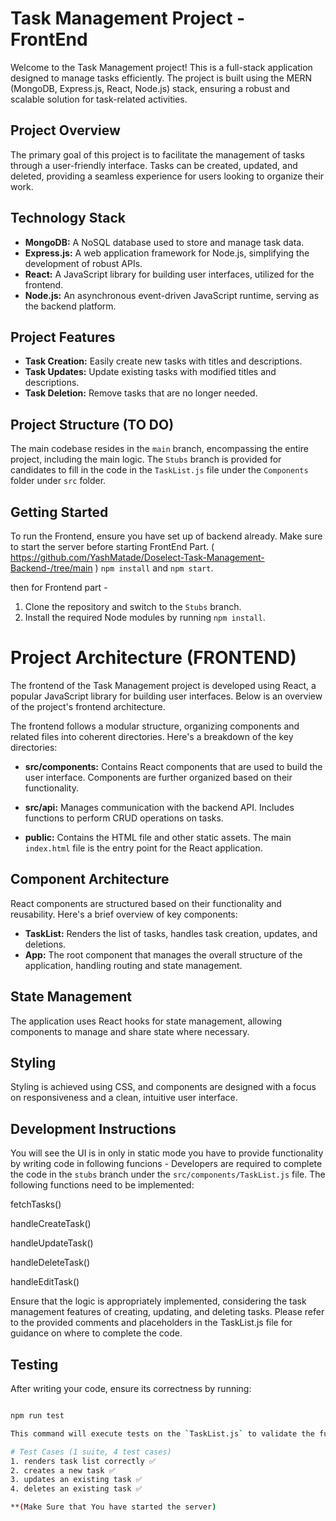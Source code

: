 # Task Management Project - FrontEnd

Welcome to the Task Management project! This is a full-stack application designed to manage tasks efficiently. The project is built using the MERN (MongoDB, Express.js, React, Node.js) stack, ensuring a robust and scalable solution for task-related activities.

## Project Overview

The primary goal of this project is to facilitate the management of tasks through a user-friendly interface. Tasks can be created, updated, and deleted, providing a seamless experience for users looking to organize their work.

## Technology Stack

- **MongoDB:** A NoSQL database used to store and manage task data.
- **Express.js:** A web application framework for Node.js, simplifying the development of robust APIs.
- **React:** A JavaScript library for building user interfaces, utilized for the frontend.
- **Node.js:** An asynchronous event-driven JavaScript runtime, serving as the backend platform.

## Project Features

- **Task Creation:** Easily create new tasks with titles and descriptions.
- **Task Updates:** Update existing tasks with modified titles and descriptions.
- **Task Deletion:** Remove tasks that are no longer needed.

## Project Structure (TO DO)

The main codebase resides in the `main` branch, encompassing the entire project, including the main logic. The `Stubs` branch is provided for candidates to fill in the code in the `TaskList.js` file under the `Components` folder under `src` folder.

## Getting Started

To run the Frontend, ensure you have set up of backend already.
Make sure to start the server before starting FrontEnd Part.
( https://github.com/YashMatade/Doselect-Task-Management-Backend-/tree/main ) 
`npm install` and `npm start`.

then for Frontend part - 

1. Clone the repository and switch to the `Stubs` branch.
2. Install the required Node modules by running `npm install`.

# Project Architecture (FRONTEND)

The frontend of the Task Management project is developed using React, a popular JavaScript library for building user interfaces. Below is an overview of the project's frontend architecture.

The frontend follows a modular structure, organizing components and related files into coherent directories. Here's a breakdown of the key directories:

- **src/components:** Contains React components that are used to build the user interface. Components are further organized based on their functionality.

- **src/api:** Manages communication with the backend API. Includes functions to perform CRUD operations on tasks.

- **public:** Contains the HTML file and other static assets. The main `index.html` file is the entry point for the React application.

## Component Architecture
React components are structured based on their functionality and reusability. Here's a brief overview of key components:

- **TaskList:** Renders the list of tasks, handles task creation, updates, and deletions.
- **App:** The root component that manages the overall structure of the application, handling routing and state management.

## State Management

The application uses React hooks for state management, allowing components to manage and share state where necessary.

## Styling

Styling is achieved using CSS, and components are designed with a focus on responsiveness and a clean, intuitive user interface.


## Development Instructions

You will see the UI is in only in static mode you have to provide functionality by writing code in following funcions -
Developers are required to complete the code in the `stubs` branch under the   `src/components/TaskList.js` file. The following functions need to be implemented:


fetchTasks()        

handleCreateTask()          

handleUpdateTask()

handleDeleteTask()

handleEditTask()


Ensure that the logic is appropriately implemented, considering the task management features of creating, updating, and deleting tasks. Please refer to the provided comments and placeholders in the TaskList.js file for guidance on where to complete the code.


## Testing

After writing your code, ensure its correctness by running:

```bash

npm run test

This command will execute tests on the `TaskList.js` to validate the functionality of your code.

# Test Cases (1 suite, 4 test cases)
1. renders task list correctly ✅
2. creates a new task ✅
3. updates an existing task ✅
4. deletes an existing task ✅  

**(Make Sure that You have started the server)
